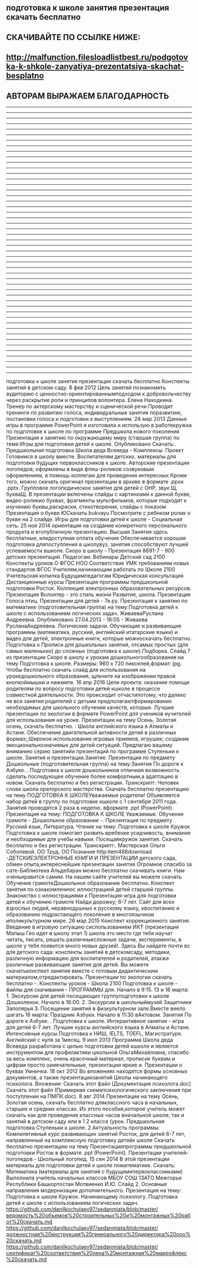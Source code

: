 подготовка к школе занятия презентация скачать бесплатно
--------------------------------------------------
СКАЧИВАЙТЕ ПО ССЫЛКЕ НИЖЕ:
--------------------------------------------------
http://malfunction.filesloadlistbest.ru/podgotovka-k-shkole-zanyatiya-prezentatsiya-skachat-besplatno
--------------------------------------------------
АВТОРАМ ВЫРАЖАЕМ БЛАГОДАРНОСТЬ
--------------------------------------------------
--------------------------------------------------
--------------------------------------------------
--------------------------------------------------
--------------------------------------------------
--------------------------------------------------
--------------------------------------------------
--------------------------------------------------
--------------------------------------------------
--------------------------------------------------
--------------------------------------------------
--------------------------------------------------
--------------------------------------------------
--------------------------------------------------
--------------------------------------------------
--------------------------------------------------
--------------------------------------------------
--------------------------------------------------
--------------------------------------------------
--------------------------------------------------
--------------------------------------------------
--------------------------------------------------
--------------------------------------------------
--------------------------------------------------
--------------------------------------------------
--------------------------------------------------
--------------------------------------------------
--------------------------------------------------
--------------------------------------------------
--------------------------------------------------
--------------------------------------------------
--------------------------------------------------
--------------------------------------------------
--------------------------------------------------
--------------------------------------------------
--------------------------------------------------
--------------------------------------------------
--------------------------------------------------
--------------------------------------------------
--------------------------------------------------
--------------------------------------------------
--------------------------------------------------
--------------------------------------------------
--------------------------------------------------
--------------------------------------------------
--------------------------------------------------
--------------------------------------------------
--------------------------------------------------
--------------------------------------------------
--------------------------------------------------
подготовка к школе занятия презентация скачать бесплатно Конспекты занятий в детском саду. 8 фев 2012  Цель занятий познакомить аудиторию с ценностно-ориентированнымподходом к добровольчеству через раскрытие роли и принципов волонтера. Елена Находкина. Тренер по актерскому мастерству и сценической речи.Проводит тренинги по развитию голоса, индивидуальные занятия поразвитию, постановки голоса и подготовки к выступлениям. 24 мар 2013  Данные игры в программе PowerPoint я изготовила и использую в работекружка по подготовке к школе по программе Предшкола нового поколения Презентация к занятию по окружающему миру (старшая группа) по теме:Игры для подготовки детей к школе. Опубликовано  Скачать:. Предшкольная подготовка Школа деда Всеведа - Комплексы. Проект Готовимся в школу вместе. Воспитателям детских. материалы для подготовки будущих первоклассников к школе. Авторские презентации логопедов, оформлены в виде флеш-роликов созвуковым оформлением, в помощь коллегам для проведения интересных Кроме того, можно скачать оригинал презентации в архиве в формате .ppxи .pptx.  Групповое логопедическое занятие для детей с ОНР, звук Щ, букваЩ. В презентации включены слайды с картинками к данной букве, видео-роликио буквах, фрагменты мультфильмов, которые подходят к изучению буквы,раскраски, стихотворения, слайды с показом  Презентация о букве ЮСкачать  bukvayu Посмотрите с ребнком ролик о букве на 2 слайде. Игры для подготовки детей к школе - Социальная сеть. 25 ноя 2014  ориентация на создание конкретного персонального продукта и егопубличную презентацию. Высшая  Занятия здесь бесплатные, илидоступная оплата обучения  Обеспечивается хорошая подготовка дляпоступления в школувуз, занятия способствуют лучшей успеваемости вшколе. Скоро в школу - Презентация 8691-7 - 900 детских презентаций. Педагогам. Вебинары  Детский сад 2100  Конспекты уроков  О ФГОС НОО Соответствие УМК требованиям новых стандартов ФГОС  Учителям,начинающим работать по Школе 2100  Учительская копилка  Будущимпедагогам  Юридическая консультация  Дистанционные курсы
Презентация программы предшкольной подготовки Росток. Коллекция электронных образовательных ресурсов. Презентация Волонтер - это стиль жизни Развитие, школа. Презентация Голоса птиц. Презентации для детей - 7я.ру. Презентация к занятию по математике (подготовительная группа) на тему:Подготовка детей к школе с использованием логических задач. ЖиваеваРуслана Андреевна. Опубликовано 27.04.2013 - 18:05 - Живаева РусланаАндреевна. Логические задачи. Обучающие и развивающие программы (математика, русский, английский итатарские языки) и видео для детей, электронные книги, которые можноскачать бесплатно. Подготовка к  Прописи для дошкольных занятий, отсамых простых (для самых маленьких) до сложных (подготовка к школе).Подборка. Слайд 7 из презентации Скоро в школу к урокам дошкольногообразования на тему Подготовка к школе. Размеры: 960 х 720 пикселей,формат: jpg. Чтобы бесплатно скачать слайд для использования на урокедошкольного образования, щлкните на изображении правой кнопкоймышки и нажмите. 16 апр 2016  Цели проекта: оказание помощи родителям по вопросу подготовки детей кшколе в процессе совместной деятельности.  Это происходит отчастипотому, что далеко не все занятия родителей с детьми предполагаютформирование необходимых для школьного обучения качеств, которые. Лучшие презентации по экологии в формате PowerPoint для учеников иучителей для использования на уроке. Презентации на тему Осень, Золотая осень, скачать бесплатно. : Школа английского языка в Алматы и Астане. Обеспечение двигательной активности детей в различных формах;;Широкое использование игровых приемов, игрушек; создание эмоциональнозначимых для детей ситуаций. Предлагаю вашему вниманию серию занятийи презентаций по программе Ступеньки к школе. Занятия и презентации.Занятие. Презентация по предмету Дошкольные (подготовительная группа) на тему:Занятия По дороге к Азбуке. . Подготовка к школе дошкольников отличная возможность сделать последующее обучение более комфортным,а адаптацию в новом. Скачать бесплатно и без регистрации.  Транскрипт:
Человек слова  школа ораторского мастерства. Скачать бесплатно презентацию на тему ПОДГОТОВКА К ШКОЛЕУважаемые родители! Объявляется набор детей в группу по подготовке кшколе с 1 сентября 2011 года. Занятия проводятся 2 раза в неделю. вформате .ppt (PowerPoint). Презентация на тему: ПОДГОТОВКА К ШКОЛЕ Уважаемые. Обучение грамоте - Дошкольное образование  -. Презентация по предмету Русский язык, Литература, Чтение на тему: Подготовка к школе Кружок Подготовка к школе помогает развить вребенке усидчивость, внимание и необходимые для учебы навыки. Посещаякружок занятия. Скачать бесплатно и без регистрации.  Транскрипт:. Мастерская Ольги Соболевой. ОО Труд. ОО Познание http:item488download -ДЕТСКИЕЭЛЕКТРОННЫЕ КНИГИ И ПРЕЗЕНТАЦИИ  детского сада, обмен опыта,интереснейшие презентации занятия Огромное спасибо за  сате-Библиотека Альдебаран можно бесплатно скачивать книги. Нам оченьнравится самим. На нашем сайте учителей вы можете скачать Обучение грамотеДошкольное образование бесплатно.  Конспект занятия по ознакомлениюс иллюстрацией детей старшей группы. Знакомство с иллюстрациями к Презентация-игра для подготовки детей к обучению грамоте Найди дорожку; 6-7 лет. Сайт для всех взрослых людей, неравнодушных к русскому языку, квоспитанию и образованию подрастающего поколения в многоязычном иполикультурном мире. 26 мар 2015  Конспект коррекционного занятия.  Введение в игровую ситуацию сиспользованием ИКТ (презентация Малыш Гео идет в школу этап 1) школа  это место где тебя научат читать, писать, решать различныесложные задачи, эксперименты, в школе у тебя появится много новых друзей!. Здесь Вы найдете почти вс для детского сада: конспекты занятий в детскомсаду, методики, различную информацию для воспитателей и родителей, атакже различные развивающие занятия для детей. Вы можете скачатьконспект занятия вместе с готовым дидактическим материалом,отредактировать. Презентации по экологии скачать бесплатно -. Конспекты уроков - Школа 2100
Подготовка к школе - файлы для скачивания - ПРОГРАММЫ для. Начало в 9:15. 13 и 16 марта: 1. Экскурсии для детей посещающих группуподготовки к школе Дошколенок. Начало в 16:00. 2. Экскурсии в школьныймузей Защитники Заполярья 3. Посещение занятий в физкультурном зале.Вместе веело шагать 16 марта: Праздник Азбуки. Начало в 11:30 вАктовом. Занятия По дороге к Азбуке. . Подготовка к школе. Интерактивное занятие - игра для детей 6-7 лет. Лучшие курсы английского языка в Алматы и Астане. Интенсивные курсы.Подготовка к НИШ, IELTS, TOEFL, Магистратуре. Английский с нуля за 1месяц. 9 июл 2013  Программа Школа деда Всеведа разработана с целью подготовки детей кшколе и является инструментом для профилактики школьной  ОльгаМихайловна, спасибо за весь комплекс, очень красочный материал, прописик буквам и цифрам просто замечательные, презентации яркие и. Презентации о буквах  Умничка. 18 окт 2012  Во вложениях находятся формы основных документов, а также презентациизанятий Школы начинающего психолога. Вложения: Скачать этот файл (Документация психолога.doc)  Скачать этот файл (Примерная схемапсихологического заключения при поступлении на ПМПК.doc). 8 авг 2014  Презентации на тему Осень, Золотая осень, скачать бесплатно дляклассного часа в начальных, старших и средних классах.  Из этого пособия,которое учитель может скачать как для проведения классных часов вначальной школе, так и занятий в детском саду или в 1  2 классе (урок. Предшкольная подготовка Ступеньки к школе. 2 Актуальность программы: Компилятивный курс развивающих занятий Росток, для детей 6-7 лет, направленный на комплексную подготовку детейк школе  Скачать бесплатно презентацию на тему Презентацияпрограммы предшкольной подготовки Росток в формате .ppt (PowerPoint). Презентации учителей-логопедов - Школьный логопед. 15 сен 2014  В этой презентации материалы для подготовки детей к школе поматематике.  Скачать:  Математика (материалы для занятий с будущимипервоклассниками) Выполнила учитель начальных классов МБОУ СОШ 1ЗАТО Межгорье Республики Башкортостан Мотвиенко И.Ю. Слайд 2.
Основные направления модернизации дополнительного. Презентация на тему: Подготовка к школе Кружок. Начинающему психологу. Подготовка детей к школе с использованием логических задач.
https://github.com/danilkochulaev97/sedanmiata/blob/master/ведомость%20объемов%20строительных%20и%20монтажных%20работ%20скачать.md
https://github.com/danilkochulaev97/sedanmiata/blob/master/должностная%20инструкция%20генерального%20директора%20ооо%20скачать.md
https://github.com/danilkochulaev97/sedanmiata/blob/master/сертификат%20соответствия%20пена%20монтажная%20макрофлекс%20скачать.md